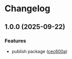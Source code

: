 # Changelog

## 1.0.0 (2025-09-22)


### Features

* publish package ([cec600a](https://github.com/wirenboard/eslint/commit/cec600aee5a69def76d30f82fdd8e8fe6c90a1f5))
